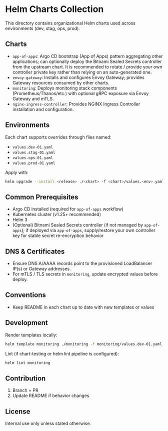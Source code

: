 # Helm Charts Collection

This directory contains organizational Helm charts used across environments (dev, stag, ops, prod).

## Charts
- `app-of-apps`: Argo CD bootstrap (App of Apps) pattern aggregating other applications; can optionally deploy the Bitnami Sealed Secrets controller from the upstream chart. It is recommended to rotate / provide your own controller private key rather than relying on an auto-generated one.
- `envoy-gateway`: Installs and configures Envoy Gateway; provides Gateway resources consumed by other charts.
- `monitoring`: Deploys monitoring stack components (Prometheus/Thanos/etc.) with optional gRPC exposure via Envoy Gateway and mTLS.
- `nginx-ingress-controller`: Provides NGINX Ingress Controller installation and configuration.

## Environments
Each chart supports overrides through files named:
- `values.dev-01.yaml`
- `values.stag-01.yaml`
- `values.ops-01.yaml`
- `values.prod-01.yaml`

Apply with:
```bash
helm upgrade --install <release> ./<chart> -f <chart>/values.<env>.yaml -n <namespace>
```

## Common Prerequisites
- Argo CD installed (required for `app-of-apps` workflow)
- Kubernetes cluster (v1.25+ recommended)
- Helm 3
- (Optional) Bitnami Sealed Secrets controller (if not managed by `app-of-apps`); if deployed via `app-of-apps`, supply/restore your own controller key for stable secret re-encryption behavior

## DNS & Certificates
- Ensure DNS A/AAAA records point to the provisioned LoadBalancer IP(s) or Gateway addresses.
- For mTLS / TLS secrets in `monitoring`, update encrypted values before deploy.

## Conventions
- Keep README in each chart up to date with new templates or values

## Development
Render templates locally:
```bash
helm template monitoring ./monitoring -f monitoring/values.dev-01.yaml | less
```

Lint (if chart-testing or helm lint pipeline is configured):
```bash
helm lint monitoring
```

## Contribution
1. Branch + PR
2. Update README if behavior changes

## License
Internal use only unless stated otherwise.
